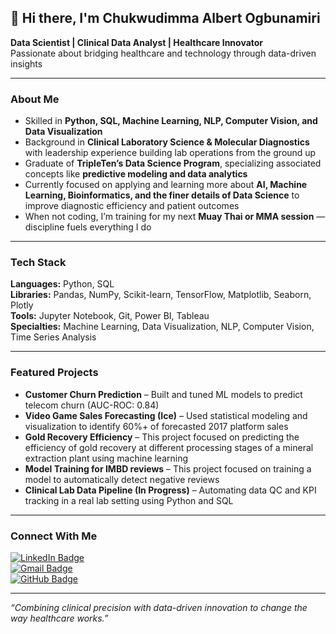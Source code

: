 ## 👋 Hi there, I'm Chukwudimma Albert Ogbunamiri  

**Data Scientist | Clinical Data Analyst | Healthcare Innovator**  
Passionate about bridging healthcare and technology through data-driven insights  

---

### About Me  
- Skilled in **Python, SQL, Machine Learning, NLP, Computer Vision, and Data Visualization**  
- Background in **Clinical Laboratory Science & Molecular Diagnostics** with leadership experience building lab operations from the ground up  
- Graduate of **TripleTen’s Data Science Program**, specializing associated concepts like **predictive modeling and data analytics**  
- Currently focused on applying and learning more about **AI, Machine Learning, Bioinformatics, and the finer details of Data Science** to improve diagnostic efficiency and patient outcomes  
- When not coding, I’m training for my next **Muay Thai or MMA session** — discipline fuels everything I do  

---

### Tech Stack  
**Languages:** Python, SQL  
**Libraries:** Pandas, NumPy, Scikit-learn, TensorFlow, Matplotlib, Seaborn, Plotly  
**Tools:** Jupyter Notebook, Git, Power BI, Tableau  
**Specialties:** Machine Learning, Data Visualization, NLP, Computer Vision, Time Series Analysis  

---

### Featured Projects  
- **Customer Churn Prediction** – Built and tuned ML models to predict telecom churn (AUC-ROC: 0.84)  
- **Video Game Sales Forecasting (Ice)** – Used statistical modeling and visualization to identify 60%+ of forecasted 2017 platform sales
- **Gold Recovery Efficiency** – This project focused on predicting the efficiency of gold recovery at different processing stages of a mineral extraction plant using machine learning
- **Model Training for IMBD reviews** – This project focused on training a model to automatically detect negative reviews
- **Clinical Lab Data Pipeline (In Progress)** – Automating data QC and KPI tracking in a real lab setting using Python and SQL  

---

### Connect With Me  

[![LinkedIn Badge](https://img.shields.io/badge/LinkedIn-Chukwudimma_Albert_Ogbunamiri-blue?logo=linkedin&logoColor=white&style=flat)](https://www.linkedin.com/in/chukwudimma-ogbunamiri)  
[![Gmail Badge](https://img.shields.io/badge/Email-chukwudimma.ogbunamiri%40gmail.com-red?logo=gmail&logoColor=white&style=flat)](mailto:chukwudimma.ogbunamiri@gmail.com)  
[![GitHub Badge](https://img.shields.io/badge/GitHub-cogbunamiri-black?logo=github&logoColor=white&style=flat)](https://github.com/cogbunamiri)  

---

 *“Combining clinical precision with data-driven innovation to change the way healthcare works.”*  
